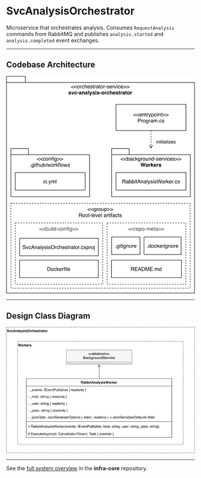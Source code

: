 # SvcAnalysisOrchestrator
Microservice that orchestrates analysis. Consumes `RequestAnalysis` commands from RabbitMQ and publishes `analysis.started` and `analysis.completed` event exchanges.

---

## Codebase Architecture

![Codebase Architecture](docs/images/svc-analysis-orchestrator-codebase-architecture.jpg)

---

## Design Class Diagram

![Design Class Diagram](docs/images/svc-analysis-orchestrator-dcd.jpg)

---

See the [full system overview](https://github.com/team-2-devs/infra-core) in the **infra-core** repository.